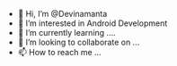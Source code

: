 - 👋 Hi, I’m @Devinamanta
- 👀 I’m interested in Android Development
- 🌱 I’m currently learning ....
- 💞️ I’m looking to collaborate on ...
- 📫 How to reach me ...

<!---
Devinamanta/Devinamanta is a ✨ special ✨ repository because its `README.md` (this file) appears on your GitHub profile.
You can click the Preview link to take a look at your changes.
--->
